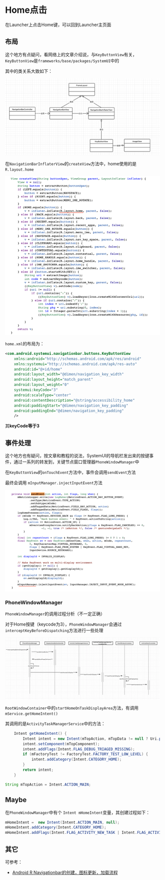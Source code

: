 # Home点击

在Launcher上点击Home键，可以回到Launcher主页面



## 布局

这个地方有点疑问，看网络上的文章介绍说，与`KeyButtonView`有关，`KeyButtonView`是`frameworks/base/packages/SystemUI`中的

其中的类关系大致如下：

![009](https://github.com/winfredzen/Android-Basic/blob/master/Launcher/images/009.png)

在`NavigationBarInflaterView`的`createView`方法中，home使用的是`R.layout.home`

![010](https://github.com/winfredzen/Android-Basic/blob/master/Launcher/images/010.png)

`home.xml`的布局为：

```xml
<com.android.systemui.navigationbar.buttons.KeyButtonView
    xmlns:android="http://schemas.android.com/apk/res/android"
    xmlns:systemui="http://schemas.android.com/apk/res-auto"
    android:id="@+id/home"
    android:layout_width="@dimen/navigation_key_width"
    android:layout_height="match_parent"
    android:layout_weight="0"
    systemui:keyCode="3"
    android:scaleType="center"
    android:contentDescription="@string/accessibility_home"
    android:paddingStart="@dimen/navigation_key_padding"
    android:paddingEnd="@dimen/navigation_key_padding"
    />
```

其**keyCode等于3**



## 事件处理

这个地方也有疑问，按文章和教程的说法，SystemUI的导航栏发出来的按键事件，通过一系列的转发到，关键节点窗口管理器`PhoneWindowManager`中

在`KeyButtonView`的`onTouchEvent`方法中，事件会调用`sendEvent`方法

最终会调用 `mInputManager.injectInputEvent`方法

![011](https://github.com/winfredzen/Android-Basic/blob/master/Launcher/images/011.png)



### PhoneWindowManager

`PhoneWindowManager`的调用过程分析（不一定正确）

对于Home按键（keycode为3），`PhoneWindowManager`会通过`interceptKeyBeforeDispatching`方法进行一些处理

![012](https://github.com/winfredzen/Android-Basic/blob/master/Launcher/images/012.png)

`RootWindowContainer`中的`startHomeOnTaskDisplayArea`方法，有调用`mService.getHomeIntent()`

其调用的是`ActivityTaskManagerService`中的方法：

```java
    Intent getHomeIntent() {
        Intent intent = new Intent(mTopAction, mTopData != null ? Uri.parse(mTopData) : null);
        intent.setComponent(mTopComponent);
        intent.addFlags(Intent.FLAG_DEBUG_TRIAGED_MISSING);
        if (mFactoryTest != FactoryTest.FACTORY_TEST_LOW_LEVEL) {
            intent.addCategory(Intent.CATEGORY_HOME);
        }
        return intent;
    }
```

```java
String mTopAction = Intent.ACTION_MAIN;
```



## Maybe

在`PhoneWindowManager`中有个 `Intent mHomeIntent`变量，其创建过程如下：

```java
mHomeIntent =  new Intent(Intent.ACTION_MAIN, null);
mHomeIntent.addCategory(Intent.CATEGORY_HOME);
mHomeIntent.addFlags(Intent.FLAG_ACTIVITY_NEW_TASK | Intent.FLAG_ACTIVITY_RESET_TASK_IF_NEEDED);
```







## 其它

可参考：

+ [Android R Navigationbar的创建，图标更新，加载流程](https://blog.csdn.net/ChaoLi_Chen/article/details/120398587)























